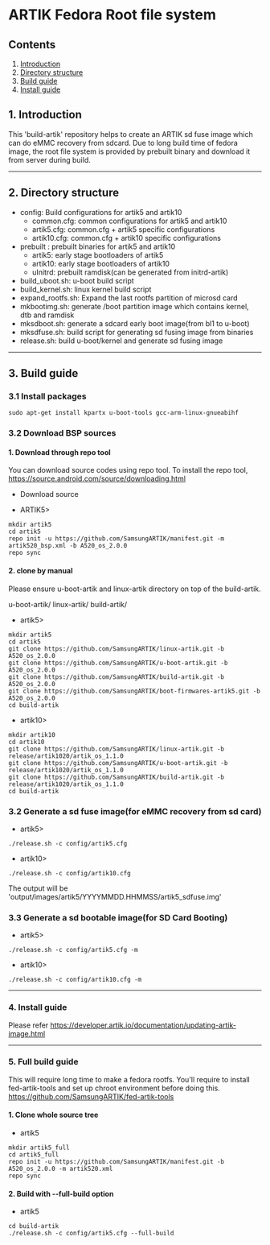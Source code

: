 # ARTIK Fedora Root file system
## Contents
1. [Introduction](#1-introduction)
2. [Directory structure](#2-directory-structure)
3. [Build guide](#3-build-guide)
4. [Install guide](#4-install-guide)

## 1. Introduction
This 'build-artik' repository helps to create an ARTIK sd fuse image which can
do eMMC recovery from sdcard. Due to long build time of fedora image, the root
file system is provided by prebuilt binary and download it from server during
build.

---
## 2. Directory structure
+ config: Build configurations for artik5 and artik10
	+ common.cfg: common configurations for artik5 and artik10
	+ artik5.cfg: common.cfg + artik5 specific configurations
	+ artik10.cfg: common.cfg + artik10 specific configurations
+ prebuilt : prebuilt binaries for artik5 and artik10
	+ artik5: early stage bootloaders of artik5
	+ artik10: early stage bootloaders of artik10
	+ uInitrd: prebuilt ramdisk(can be generated from initrd-artik)
+ build_uboot.sh: u-boot build script
+ build_kernel.sh: linux kernel build script
+ expand_rootfs.sh: Expand the last rootfs partition of microsd card
+ mkbootimg.sh: generate /boot partition image which contains kernel, dtb and ramdisk
+ mksdboot.sh: generate a sdcard early boot image(from bl1 to u-boot)
+ mksdfuse.sh: build script for generating sd fusing image from binaries
+ release.sh: build u-boot/kernel and generate sd fusing image

---
## 3. Build guide
### 3.1 Install packages
```
sudo apt-get install kpartx u-boot-tools gcc-arm-linux-gnueabihf
```

### 3.2 Download BSP sources
#### 1. Download through repo tool
You can download source codes using repo tool. To install the repo tool,
    https://source.android.com/source/downloading.html
* Download source
+ ARTIK5>
```
mkdir artik5
cd artik5
repo init -u https://github.com/SamsungARTIK/manifest.git -m artik520_bsp.xml -b A520_os_2.0.0
repo sync
```

#### 2. clone by manual

Please ensure u-boot-artik and linux-artik directory on top of the build-artik.

u-boot-artik/
linux-artik/
build-artik/

+ artik5>
```
mkdir artik5
cd artik5
git clone https://github.com/SamsungARTIK/linux-artik.git -b A520_os_2.0.0
git clone https://github.com/SamsungARTIK/u-boot-artik.git -b A520_os_2.0.0
git clone https://github.com/SamsungARTIK/build-artik.git -b A520_os_2.0.0
git clone https://github.com/SamsungARTIK/boot-firmwares-artik5.git -b A520_os_2.0.0
cd build-artik
```
+ artik10>
```
mkdir artik10
cd artik10
git clone https://github.com/SamsungARTIK/linux-artik.git -b release/artik1020/artik_os_1.1.0
git clone https://github.com/SamsungARTIK/u-boot-artik.git -b release/artik1020/artik_os_1.1.0
git clone https://github.com/SamsungARTIK/build-artik.git -b release/artik1020/artik_os_1.1.0
cd build-artik
```

### 3.2 Generate a sd fuse image(for eMMC recovery from sd card)
+ artik5>
```
./release.sh -c config/artik5.cfg
```
+ artik10>
```
./release.sh -c config/artik10.cfg
```

The output will be 'output/images/artik5/YYYYMMDD.HHMMSS/artik5_sdfuse.img'

### 3.3 Generate a sd bootable image(for SD Card Booting)
+ artik5>
```
./release.sh -c config/artik5.cfg -m
```
+ artik10>
```
./release.sh -c config/artik10.cfg -m
```

---
### 4. Install guide
Please refer https://developer.artik.io/documentation/updating-artik-image.html

---
### 5. Full build guide
This will require long time to make a fedora rootfs. You'll require to install
fed-artik-tools and set up chroot environment before doing this.
https://github.com/SamsungARTIK/fed-artik-tools

#### 1. Clone whole source tree
+ artik5
```
mkdir artik5_full
cd artik5_full
repo init -u https://github.com/SamsungARTIK/manifest.git -b A520_os_2.0.0 -m artik520.xml
repo sync
```

#### 2. Build with --full-build option
+ artik5
```
cd build-artik
./release.sh -c config/artik5.cfg --full-build
```
